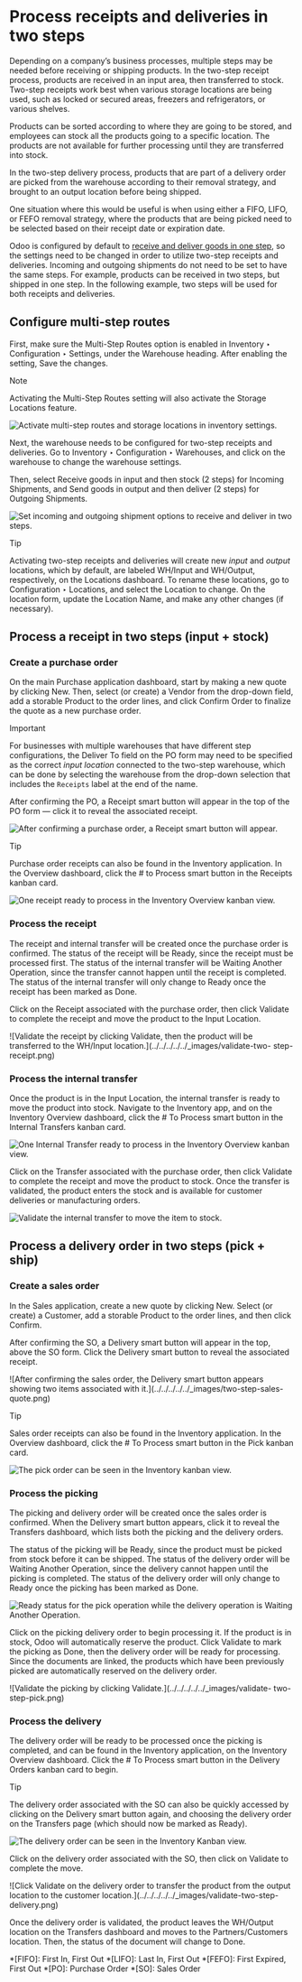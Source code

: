 # Process receipts and deliveries in two steps

Depending on a company’s business processes, multiple steps may be needed
before receiving or shipping products. In the two-step receipt process,
products are received in an input area, then transferred to stock. Two-step
receipts work best when various storage locations are being used, such as
locked or secured areas, freezers and refrigerators, or various shelves.

Products can be sorted according to where they are going to be stored, and
employees can stock all the products going to a specific location. The
products are not available for further processing until they are transferred
into stock.

In the two-step delivery process, products that are part of a delivery order
are picked from the warehouse according to their removal strategy, and brought
to an output location before being shipped.

One situation where this would be useful is when using either a FIFO, LIFO, or
FEFO removal strategy, where the products that are being picked need to be
selected based on their receipt date or expiration date.

Odoo is configured by default to [receive and deliver goods in one
step](receipts_delivery_one_step.html#inventory-receipts-delivery-one-step),
so the settings need to be changed in order to utilize two-step receipts and
deliveries. Incoming and outgoing shipments do not need to be set to have the
same steps. For example, products can be received in two steps, but shipped in
one step. In the following example, two steps will be used for both receipts
and deliveries.

## Configure multi-step routes

First, make sure the Multi-Step Routes option is enabled in Inventory ‣
Configuration ‣ Settings, under the Warehouse heading. After enabling the
setting, Save the changes.

Note

Activating the Multi-Step Routes setting will also activate the Storage
Locations feature.

![Activate multi-step routes and storage locations in inventory
settings.](../../../../../_images/multi-step-routes1.png)

Next, the warehouse needs to be configured for two-step receipts and
deliveries. Go to Inventory ‣ Configuration ‣ Warehouses, and click on the
warehouse to change the warehouse settings.

Then, select Receive goods in input and then stock (2 steps) for Incoming
Shipments, and Send goods in output and then deliver (2 steps) for Outgoing
Shipments.

![Set incoming and outgoing shipment options to receive and deliver in two
steps.](../../../../../_images/two-step-warehouse-config.png)

Tip

Activating two-step receipts and deliveries will create new _input_ and
_output_ locations, which by default, are labeled WH/Input and WH/Output,
respectively, on the Locations dashboard. To rename these locations, go to
Configuration ‣ Locations, and select the Location to change. On the location
form, update the Location Name, and make any other changes (if necessary).

## Process a receipt in two steps (input + stock)

### Create a purchase order

On the main Purchase application dashboard, start by making a new quote by
clicking New. Then, select (or create) a Vendor from the drop-down field, add
a storable Product to the order lines, and click Confirm Order to finalize the
quote as a new purchase order.

Important

For businesses with multiple warehouses that have different step
configurations, the Deliver To field on the PO form may need to be specified
as the correct _input location_ connected to the two-step warehouse, which can
be done by selecting the warehouse from the drop-down selection that includes
the `Receipts` label at the end of the name.

After confirming the PO, a Receipt smart button will appear in the top of the
PO form — click it to reveal the associated receipt.

![After confirming a purchase order, a Receipt smart button will
appear.](../../../../../_images/two-step-po-receipt.png)

Tip

Purchase order receipts can also be found in the Inventory application. In the
Overview dashboard, click the # to Process smart button in the Receipts kanban
card.

![One receipt ready to process in the Inventory Overview kanban
view.](../../../../../_images/two-step-receipts-kanban.png)

### Process the receipt

The receipt and internal transfer will be created once the purchase order is
confirmed. The status of the receipt will be Ready, since the receipt must be
processed first. The status of the internal transfer will be Waiting Another
Operation, since the transfer cannot happen until the receipt is completed.
The status of the internal transfer will only change to Ready once the receipt
has been marked as Done.

Click on the Receipt associated with the purchase order, then click Validate
to complete the receipt and move the product to the Input Location.

![Validate the receipt by clicking Validate, then the product will be
transferred to the WH/Input location.](../../../../../_images/validate-two-
step-receipt.png)

### Process the internal transfer

Once the product is in the Input Location, the internal transfer is ready to
move the product into stock. Navigate to the Inventory app, and on the
Inventory Overview dashboard, click the # To Process smart button in the
Internal Transfers kanban card.

![One Internal Transfer ready to process in the Inventory Overview kanban
view.](../../../../../_images/transfer-two-step-kanban.png)

Click on the Transfer associated with the purchase order, then click Validate
to complete the receipt and move the product to stock. Once the transfer is
validated, the product enters the stock and is available for customer
deliveries or manufacturing orders.

![Validate the internal transfer to move the item to
stock.](../../../../../_images/two-step-validate-transfer.png)

## Process a delivery order in two steps (pick + ship)

### Create a sales order

In the Sales application, create a new quote by clicking New. Select (or
create) a Customer, add a storable Product to the order lines, and then click
Confirm.

After confirming the SO, a Delivery smart button will appear in the top, above
the SO form. Click the Delivery smart button to reveal the associated receipt.

![After confirming the sales order, the Delivery smart button appears showing
two items associated with it.](../../../../../_images/two-step-sales-
quote.png)

Tip

Sales order receipts can also be found in the Inventory application. In the
Overview dashboard, click the # To Process smart button in the Pick kanban
card.

![The pick order can be seen in the Inventory kanban
view.](../../../../../_images/two-step-pick-kanban.png)

### Process the picking

The picking and delivery order will be created once the sales order is
confirmed. When the Delivery smart button appears, click it to reveal the
Transfers dashboard, which lists both the picking and the delivery orders.

The status of the picking will be Ready, since the product must be picked from
stock before it can be shipped. The status of the delivery order will be
Waiting Another Operation, since the delivery cannot happen until the picking
is completed. The status of the delivery order will only change to Ready once
the picking has been marked as Done.

![Ready status for the pick operation while the delivery operation is Waiting
Another Operation.](../../../../../_images/two-step-status.png)

Click on the picking delivery order to begin processing it. If the product is
in stock, Odoo will automatically reserve the product. Click Validate to mark
the picking as Done, then the delivery order will be ready for processing.
Since the documents are linked, the products which have been previously picked
are automatically reserved on the delivery order.

![Validate the picking by clicking Validate.](../../../../../_images/validate-
two-step-pick.png)

### Process the delivery

The delivery order will be ready to be processed once the picking is
completed, and can be found in the Inventory application, on the Inventory
Overview dashboard. Click the # To Process smart button in the Delivery Orders
kanban card to begin.

Tip

The delivery order associated with the SO can also be quickly accessed by
clicking on the Delivery smart button again, and choosing the delivery order
on the Transfers page (which should now be marked as Ready).

![The delivery order can be seen in the Inventory Kanban
view.](../../../../../_images/deliver-two-step-kanban.png)

Click on the delivery order associated with the SO, then click on Validate to
complete the move.

![Click Validate on the delivery order to transfer the product from the output
location to the customer location.](../../../../../_images/validate-two-step-
delivery.png)

Once the delivery order is validated, the product leaves the WH/Output
location on the Transfers dashboard and moves to the Partners/Customers
location. Then, the status of the document will change to Done.

  *[FIFO]: First In, First Out
  *[LIFO]: Last In, First Out
  *[FEFO]: First Expired, First Out
  *[PO]: Purchase Order
  *[SO]: Sales Order

